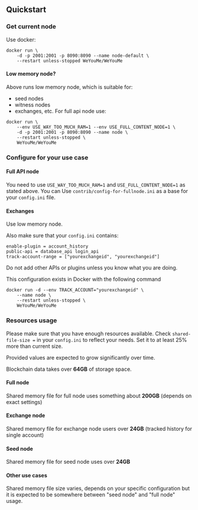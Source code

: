 Quickstart
----------

### Get current node
Use docker:
```
docker run \
    -d -p 2001:2001 -p 8090:8090 --name node-default \
    --restart unless-stopped WeYouMe/WeYouMe
```
#### Low memory node?
Above runs low memory node, which is suitable for:
- seed nodes
- witness nodes
- exchanges, etc.
For full api node use:

```
docker run \
    --env USE_WAY_TOO_MUCH_RAM=1 --env USE_FULL_CONTENT_NODE=1 \
    -d -p 2001:2001 -p 8090:8090 --name node \
    --restart unless-stopped \
    WeYouMe/WeYouMe
```
### Configure for your use case
#### Full API node
You need to use `USE_WAY_TOO_MUCH_RAM=1` and `USE_FULL_CONTENT_NODE=1` as stated above.
You can Use `contrib/config-for-fullnode.ini` as a base for your `config.ini` file.

#### Exchanges
Use low memory node.

Also make sure that your `config.ini` contains:
```
enable-plugin = account_history
public-api = database_api login_api
track-account-range = ["yourexchangeid", "yourexchangeid"]
```
Do not add other APIs or plugins unless you know what you are doing.

This configuration exists in Docker with the following command

```
docker run -d --env TRACK_ACCOUNT="yourexchangeid" \
    --name node \
    --restart unless-stopped \
    WeYouMe/WeYouMe
```

### Resources usage

Please make sure that you have enough resources available.
Check `shared-file-size =` in your `config.ini` to reflect your needs.
Set it to at least 25% more than current size.

Provided values are expected to grow significantly over time.

Blockchain data takes over **64GB** of storage space.

#### Full node
Shared memory file for full node uses something about **200GB** (depends on exact settings)

#### Exchange node
Shared memory file for exchange node users over **24GB**
(tracked history for single account)

#### Seed node
Shared memory file for seed node uses over **24GB**

#### Other use cases
Shared memory file size varies, depends on your specific configuration but it is expected to be somewhere between "seed node" and "full node" usage.
